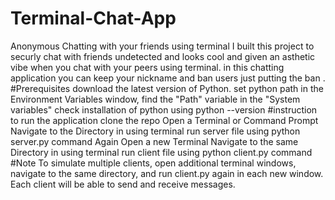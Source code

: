 # Terminal-Chat-App
Anonymous Chatting with your friends using terminal
I built this project to securly chat with friends undetected and looks cool and given an asthetic vibe when you chat with your peers using terminal.
in this chatting application you can keep your nickname and ban users just putting the ban <user-name>.
#Prerequisites
download the latest version of Python.
set python path in the Environment Variables window, find the "Path" variable in the "System variables" 
check installation of python using python --version
#instruction to run the application
clone the repo
Open a Terminal or Command Prompt
Navigate to the Directory in using terminal
run server file using python server.py command
Again Open a new Terminal 
Navigate to the same Directory in using terminal
run client file using python client.py command
#Note
To simulate multiple clients, open additional terminal windows, navigate to the same directory, and run client.py again in each new window. Each client will be able to send and receive messages.
